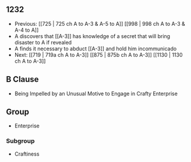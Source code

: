 ## 1232
- Previous: [[725 | 725 ch A to A-3 &amp; A-5 to A]] [[998 | 998 ch A to A-3 &amp; A-4 to A]] 
- A discovers that [[A-3]] has knowledge of a secret that will bring disaster to A if revealed
- A finds it necessary to abduct [[A-3]] and hold him incommunicado
- Next: [[719 | 719a ch A to A-3]] [[875 | 875b ch A to A-3]] [[1130 | 1130 ch A to A-3]] 

## B Clause
- Being Impelled by an Unusual Motive to Engage in Crafty Enterprise

## Group
- Enterprise

### Subgroup
- Craftiness

